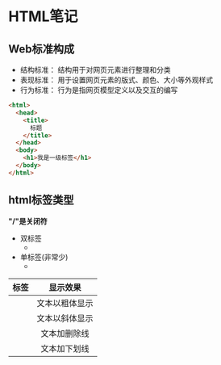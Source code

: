 # HTML笔记
## Web标准构成
- 结构标准： 结构用于对网页元素进行整理和分类
- 表现标准： 用于设置网页元素的版式、颜色、大小等外观样式
- 行为标准： 行为是指网页模型定义以及交互的编写
~~~ html
<html>
  <head>
    <title>
      标题
    </title>
  </head>
  <body>
    <h1>我是一级标签</h1>
  </body>
</html>
~~~

## html标签类型
**"/"是关闭符**
- 双标签
  - <head> </head>
- 单标签(非常少)
  - <br/>

|标签|显示效果|
|:--:|:-----:|
|<b> <strong>|文本以粗体显示|
|<i> <em>|文本以斜体显示|
|<s> <del>|文本加删除线|
|<u> <ins>|文本加下划线|
